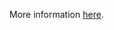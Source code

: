 More information [here](https://docs.prismacloud.io/en/enterprise-edition/policy-reference/azure-policies/azure-iam-policies/bc-azr-iam-1).

